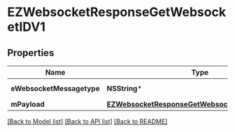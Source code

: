 # EZWebsocketResponseGetWebsocketIDV1

## Properties
Name | Type | Description | Notes
------------ | ------------- | ------------- | -------------
**eWebsocketMessagetype** | **NSString*** | The Type of message | 
**mPayload** | [**EZWebsocketResponseGetWebsocketIDV1MPayload***](EZWebsocketResponseGetWebsocketIDV1MPayload.md) |  | 

[[Back to Model list]](../README.md#documentation-for-models) [[Back to API list]](../README.md#documentation-for-api-endpoints) [[Back to README]](../README.md)


